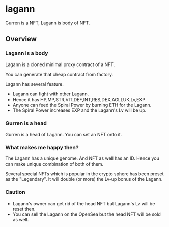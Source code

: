 # lagann
Gurren is a NFT, Lagann is body of NFT.

## Overview

### Lagann is a body

Lagann is a cloned minimal proxy contract of a NFT.

You can generate that cheap contract from factory.

Lagann has several feature.

- Lagann can fight with other Lagann.
- Hence it has HP,MP,STR,VIT,DEF,INT,RES,DEX,AGI,LUK,Lv,EXP
- Anyone can feed the Spiral Power by burning ETH for the Lagann.
- The Spiral Power increases EXP and the Lagann's Lv will be up.


### Gurren is a head

Gurren is a head of Lagann. You can set an NFT onto it.

### What makes me happy then?

The Lagann has a unique genome. And NFT as well has an ID. Hence you can make unique combination of both of them.

Several special NFTs which is popular in the crypto sphere has been preset as the "Legendary". It will double (or more) the Lv-up bonus of the Lagann.

### Caution

- Lagann's owner can get rid of the head NFT but Lagann's Lv will be reset then.
- You can sell the Lagann on the OpenSea but the head NFT will be sold as well.
